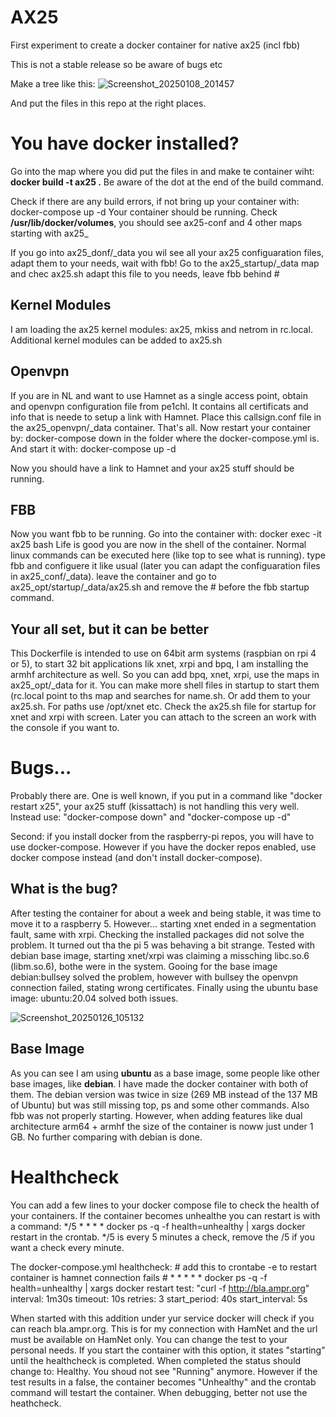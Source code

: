 # AX25
First experiment to create a docker container for native ax25 (incl fbb) 

This is not a stable release so be aware of bugs etc

Make a tree like this:
![Screenshot_20250108_201457](https://github.com/user-attachments/assets/185e16ee-3e2b-4c31-8d8d-5db3ec3dbe96)


And put the files in this repo at the right places.

# You have docker installed?

Go into the map where you did put the files in and make te container wiht:
__docker build -t ax25 .__
Be aware of the dot at the end of the build command.

Check if there are any build errors, if not bring up your container with:
docker-compose up -d
Your container should be running. Check __/usr/lib/docker/volumes__, you should see ax25-conf and 4 other maps starting with ax25_

If you go into ax25_donf/_data you wil see all your ax25 configuaration files, adapt them to your needs, wait with fbb!
Go to the ax25_startup/_data map and chec ax25.sh adapt this file to you needs, leave fbb behind \#

## Kernel Modules
I am loading the ax25 kernel modules: ax25, mkiss and netrom in rc.local. Additional kernel modules can be added to ax25.sh

## Openvpn
If you are in NL and want to use Hamnet as a single access point, obtain and openvpn configuration file from pe1chl. It contains all certificats and info that is neede to setup a link with Hamnet. Place this callsign.conf file in the ax25_openvpn/_data  container. That's all. Now restart your container by:
docker-compose down in the folder where the docker-compose.yml is. And start it with: docker-compose up -d

Now you should have a link to Hamnet and your ax25 stuff should be running.

## FBB
Now you want fbb to be running. Go into the container with:
docker exec -it ax25 bash
Life is good you are now in the shell of the container. Normal linux commands can be executed here (like top to see what is running).
type fbb and configuere it like usual (later you can adapt the configuaration files in ax25_conf/_data).
leave the container and go to ax25_opt/startup/_data/ax25.sh and remove the \# before the fbb startup command.

## Your all set, but it can be better
This Dockerfile is intended to use on 64bit arm systems (raspbian on rpi 4 or 5), to start 32 bit applications lik xnet, xrpi and bpq, I am installing the armhf architecture as well.
So you can add bpq, xnet, xrpi, use the maps in ax25_opt/_data for it. You can make more shell files in startup to start them (rc.local point to ths map and searches for name.sh. Or add them to your ax25.sh. For paths use /opt/xnet etc.
Check the ax25.sh file for startup for xnet and xrpi with screen. Later you can attach to the screen an work with the console if you want to.

# Bugs...
Probably there are. One is well known, if you put in a command like "docker restart x25", your ax25 stuff (kissattach) is not handling this very well. Instead use: "docker-compose down" and "docker-compose up -d"

Second: if you install docker from the raspberry-pi repos, you will have to use docker-compose. However if you have the docker repos enabled, use docker compose instead (and don't install docker-compose).

## What is the bug?
After testing the container for about a week and being stable, it was time to move it to a raspberry 5. However... starting xnet ended in a segmentation fault, same with xrpi. Checking the installed packages did not solve the problem. It turned out tha the pi 5 was behaving a bit strange. Tested with debian base image, starting xnet/xrpi was claiming a missching libc.so.6 (libm.so.6), bothe were in the system.
Gooing for the base image debian:bullsey solved the problem, however with bullsey the openvpn connection failed, stating wrong certificates. Finally using the ubuntu base image: ubuntu:20.04 solved both issues.

![Screenshot_20250126_105132](https://github.com/user-attachments/assets/b51d2378-294f-411d-979d-f79202aaaa6e)


## Base Image
As you can see I am using __ubuntu__ as a base image, some people like other base images, like __debian__. I have made the docker container with both of them. The debian version was twice in size (269 MB instead of the 137 MB of Ubuntu) but was still missing top, ps and some other commands. Also fbb was not properly starting. 
However, when adding features like dual architecture arm64 + armhf the size of the container is noww just under 1 GB. No further comparing with debian is done.

# Healthcheck
You can add a few lines to your docker compose file to check the health of your containers. If the container becomes unhealthe you can restart is with a command:
*/5 * * * * docker ps -q -f health=unhealthy | xargs docker restart
in the crontab. */5 is every 5 minutes a check, remove the /5 if you want a check every minute.

The docker-compose.yml
    healthcheck:
      # add this to crontabe -e to restart container is hamnet connection fails
      # * * * * * docker ps -q -f health=unhealthy | xargs docker restart
      test: "curl -f http://bla.ampr.org"
      interval: 1m30s
      timeout: 10s
      retries: 3
      start_period: 40s
      start_interval: 5s

When started with this addition under yur service docker will check if you can reach bla.ampr.org. This is for my connection with HamNet and the url must be available on HamNet only. You can change the test to your personal needs. 
If you start the container with this option, it states "starting" until the healthcheck is completed. When completed the status should change to: Healthy. You shoud not see "Running" anymore. However if the test results in a false, the container becomes "Unhealthy"  and the crontab command will testart the container.
When debugging, better not use the heathcheck.
